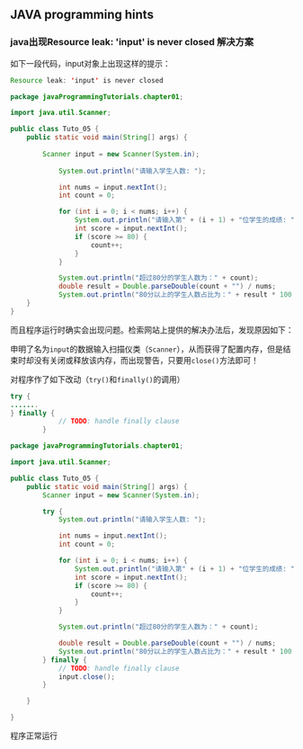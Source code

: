 ## JAVA programming hints

### java出现Resource leak: 'input' is never closed 解决方案

如下一段代码，input对象上出现这样的提示：
```java
Resource leak: 'input' is never closed
```

```java
package javaProgrammingTutorials.chapter01;

import java.util.Scanner;

public class Tuto_05 {
	public static void main(String[] args) {
  
		Scanner input = new Scanner(System.in);
    
			System.out.println("请输入学生人数: ");

			int nums = input.nextInt();
			int count = 0;

			for (int i = 0; i < nums; i++) {
				System.out.println("请输入第" + (i + 1) + "位学生的成绩: ");
				int score = input.nextInt();
				if (score >= 80) {
					count++;
				}
			}

			System.out.println("超过80分的学生人数为：" + count);
			double result = Double.parseDouble(count + "") / nums;
			System.out.println("80分以上的学生人数占比为：" + result * 100 + "%");
	}
}

```

而且程序运行时确实会出现问题。检索网站上提供的解决办法后，发现原因如下：

申明了名为`input`的数据输入扫描仪类（`Scanner`），从而获得了配置内存，但是结束时却没有关闭或释放该内存，而出现警告，只要用`close()`方法即可！

对程序作了如下改动（`try()`和`finally()`的调用）

```java
try {
.......
} finally {
			// TODO: handle finally clause
		}
```

```java
package javaProgrammingTutorials.chapter01;

import java.util.Scanner;

public class Tuto_05 {
	public static void main(String[] args) {
		Scanner input = new Scanner(System.in);

		try {
			System.out.println("请输入学生人数: ");

			int nums = input.nextInt();
			int count = 0;

			for (int i = 0; i < nums; i++) {
				System.out.println("请输入第" + (i + 1) + "位学生的成绩: ");
				int score = input.nextInt();
				if (score >= 80) {
					count++;
				}
			}

			System.out.println("超过80分的学生人数为：" + count);

			double result = Double.parseDouble(count + "") / nums;
			System.out.println("80分以上的学生人数占比为：" + result * 100 + "%");
		} finally {
			// TODO: handle finally clause
			input.close();
		}

	}

}

```

程序正常运行
